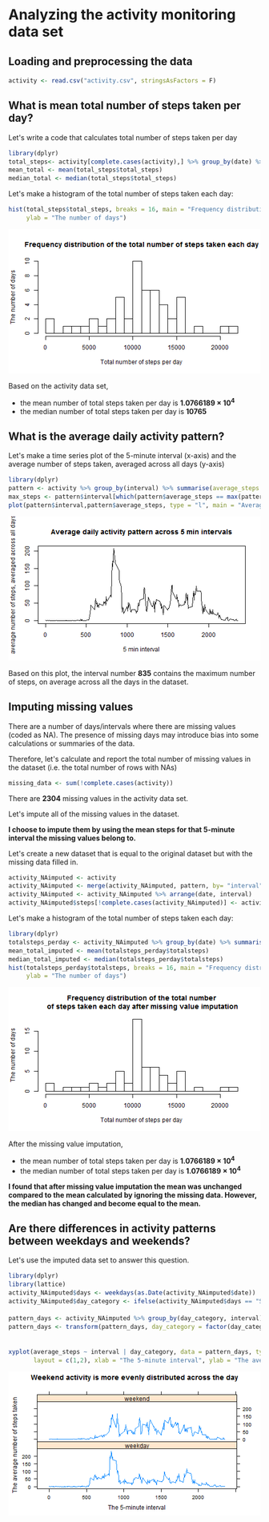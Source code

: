 # Analyzing the activity monitoring data set

## Loading and preprocessing the data


```r
activity <- read.csv("activity.csv", stringsAsFactors = F)
```

## What is mean total number of steps taken per day?

Let's write a code that calculates total number of steps taken per day


```r
library(dplyr)
total_steps<- activity[complete.cases(activity),] %>% group_by(date) %>% summarise(total_steps = sum(steps,na.rm = TRUE))
mean_total <- mean(total_steps$total_steps)
median_total <- median(total_steps$total_steps)
```

Let's make a histogram of the total number of steps taken each day:


```r
hist(total_steps$total_steps, breaks = 16, main = "Frequency distribution of the total number of steps taken each day", xlab = "Total number of steps per day",
     ylab = "The number of days")
```

![plot of chunk histsteps](figure/histsteps-1.png)

Based on the activity data set, 
- the mean number of total steps taken per day is **1.0766189 &times; 10<sup>4</sup>**
- the median number of total steps taken per day is **10765**


## What is the average daily activity pattern?

Let's make a time series plot of the 5-minute interval (x-axis) and the average number of steps taken, averaged across all days (y-axis)


```r
library(dplyr)
pattern <- activity %>% group_by(interval) %>% summarise(average_steps = mean(steps,na.rm = T))
max_steps <- pattern$interval[which(pattern$average_steps == max(pattern$average_steps,na.rm = T))]
plot(pattern$interval,pattern$average_steps, type = "l", main = "Average daily activity pattern across 5 min intervals", xlab = "5 min interval", ylab = "average number of steps, averaged across all days" )
```

![plot of chunk plotactivity](figure/plotactivity-1.png)

Based on this plot, the interval number **835** contains the maximum number of steps, on average across all the days in the dataset.

## Imputing missing values

There are a number of days/intervals where there are missing values (coded as NA). The presence of missing days may introduce bias into some calculations or summaries of the data.

Therefore, let's calculate and report the total number of missing values in the dataset (i.e. the total number of rows with NAs)


```r
missing_data <- sum(!complete.cases(activity))
```

There are **2304** missing values in the activity data set.

Let's impute all of the missing values in the dataset. 

**I choose to impute them by using the mean steps for that 5-minute interval the missing values belong to.**

Let's create a new dataset that is equal to the original dataset but with the missing data filled in.


```r
activity_NAimputed <- activity
activity_NAimputed <- merge(activity_NAimputed, pattern, by= "interval", all = T, sort = FALSE )
activity_NAimputed <- activity_NAimputed %>% arrange(date, interval)
activity_NAimputed$steps[!complete.cases(activity_NAimputed)] <- activity_NAimputed$average_steps[!complete.cases(activity_NAimputed)]
```

Let's make a histogram of the total number of steps taken each day: 


```r
library(dplyr)
totalsteps_perday <- activity_NAimputed %>% group_by(date) %>% summarise(totalsteps = sum(steps))
mean_total_imputed <- mean(totalsteps_perday$totalsteps)
median_total_imputed <- median(totalsteps_perday$totalsteps)
hist(totalsteps_perday$totalsteps, breaks = 16, main = "Frequency distribution of the total number\n of steps taken each day after missing value imputation", xlab = "Total number of steps per day",
     ylab = "The number of days")
```

![plot of chunk histogramactivity](figure/histogramactivity-1.png)


After the missing value imputation, 

- the mean number of total steps taken per day is **1.0766189 &times; 10<sup>4</sup>**
- the median number of total steps taken per day is **1.0766189 &times; 10<sup>4</sup>**

**I found that after missing value imputation the mean was unchanged compared to the mean calculated by ignoring the missing data. However, the median has changed and become equal to the mean.**

## Are there differences in activity patterns between weekdays and weekends?

Let's use the imputed data set to answer this question. 


```r
library(dplyr)
library(lattice)
activity_NAimputed$days <- weekdays(as.Date(activity_NAimputed$date))
activity_NAimputed$day_category <- ifelse(activity_NAimputed$days == "Saturday"|activity_NAimputed$days == "Sunday", "weekend", "weekday")

pattern_days <- activity_NAimputed %>% group_by(day_category, interval) %>% summarise(average_steps = mean(steps))
pattern_days <- transform(pattern_days, day_category = factor(day_category))


xyplot(average_steps ~ interval | day_category, data = pattern_days, type = "l",
       layout = c(1,2), xlab = "The 5-minute interval", ylab = "The average number of steps taken", main = "Weekend activity is more evenly distributed across the day")
```

![plot of chunk weekdayweekendcomparison](figure/weekdayweekendcomparison-1.png)

